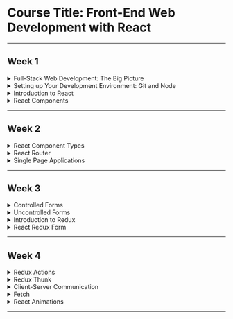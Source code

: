# Course Title: Front-End Web Development with React

<hr>

## Week 1

<Details>
<Summary>Full-Stack Web Development: The Big Picture</Summary>

- [What is a Full Stack developer?](www.laurencegellert.com/2012/08/what-is-a-full-stack-developer/)
- [Wait, Wait… What is a Full-stack Web Developer After All?](www.laurencegellert.com/2012/08/what-is-a-full-stack-developer/)
- [The Myth of the Full-stack Developer](andyshora.com/full-stack-developers.html)
- [Multi-tier Architecture](https://en.wikipedia.org/wiki/Multitier_architecture)
- [What is the 3-Tier Architecture?](http://www.tonymarston.net/php-mysql/3-tier-architecture.html)

</Details>

<Details>
<Summary>Setting up Your Development Environment: Git and Node</Summary>

- Git site http://git-scm.com
- [Installing Git](https://git-scm.com/book/en/v2/Getting-Started-Installing-Git) chapter from Pro Git
- [Git reference manual](https://git-scm.com/docs)
- Quick reference guides:[ Visual Git Cheat Sheet](http://ndpsoftware.com/git-cheatsheet.html)(SVG | PNG)
- [Atlassian comprehensive Git tutorial](http://ndpsoftware.com/git-cheatsheet.html)

- [lite-server](https://github.com/johnpapa/lite-server)

</Details>

<Details>
<Summary>Introduction to React</Summary>

**<p align="center">React Resources</p>**

- [Reactjs.org](https://reactjs.org/)
- [create-react-app](https://reactjs.org/)
- [reactstrap](https://reactstrap.github.io/)
- [reactstrap Navbar](https://reactstrap.github.io/components/navbar/)
- [Introducing JSX](https://reactjs.org/docs/introducing-jsx.html)
- [Convert JSX using Online Babel-Compiler](https://babeljs.io/repl/#?presets=react&code_lz=GYVwdgxgLglg9mABACwKYBt1wBQEpEDeAUIogE6pQhlIA8AJjAG4B8AEhlogO5xnr0AhLQD0jVgG4iAXyJA)

**<p align="center">Definitions</p>**

- [Framework](https://en.wikipedia.org/wiki/Software_framework)
- [Hollywood Principle](https://en.wikipedia.org/wiki/Software_framework)
- [Inversion of Control](https://en.wikipedia.org/wiki/Inversion_of_control)
- [Imperative vs Declarative-Programming](https://netguru.co/blog/imperative-vs-declarative)
- [Imperative vs Declarative](http://latentflip.com/imperative-vs-declarative)

**<p align="center">Blog Articles</p>**

- [5 Best JavaScript Frameworks in 2017](https://hackernoon.com/5-best-javascript-frameworks-in-2017-7a63b3870282#.tt1k09l1d)
- [Top JavaScript Frameworks & Topics to Learn in 2017](https://medium.com/javascript-scene/top-javascript-frameworks-topics-to-learn-in-2017-700a397b711#.pe809bf0u)
- [Declarative vs. Imperative Programming for the Web](codenugget.co/2015/03/05/declarative-vs-imperative-programming-web.html)
- [Is React library or a framework?](https://develoger.com/is-reactjs-library-or-a-framework-a14786f681a0)
- [Is React a library or a framework and why?](https://www.quora.com/Is-React-a-library-or-a-framework-and-why)
- [An Introduction to the React Framework](https://www.upwork.com/hiring/development/an-introduction-to-the-react-framework/)
- [React is a framework](https://www.sohamkamani.com/blog/2016/11/16/react-is-a-framework/)
- [Why isn't React called framework? What does it lack to be a framework?](https://hashnode.com/post/why-isnt-react-called-framework-what-does-it-lack-to-be-a-framework-ciwm324og010xzx53wjfq354i)

</Details>

<Details>
<Summary>React Components</Summary>

- [React Components](https://reactjs.org/docs/components-and-props.html)
- [React Component State](https://reactjs.org/docs/state-and-lifecycle.html)
- [React Component Props](https://reactjs.org/docs/components-and-props.html)
- [reactstrap Media Object](https://reactstrap.github.io/components/media/)
- [React.Component and Lifecycle Methods](https://reactjs.org/docs/react-component.html)
- [reactstrap Card](https://reactstrap.github.io/components/card/)
- [Bootstrap unstyled list](https://reactstrap.github.io/components/card/)
- [React Dev Tools](https://github.com/facebook/react-devtools)
- [React Dev Tools Chrome Extension](https://chrome.google.com/webstore/detail/react-developer-tools/fmkadmapgofadopljbjfkapdkoienihi)

</Details>

---

## Week 2

<Details>
<Summary>React Component Types</Summary>

- [Presentational and Container Components](https://medium.com/@dan_abramov/smart-and-dumb-components-7ca2f9a7c7d0)
- [Presentational and Container Components (Redux Perspective)](https://redux.js.org/basics/usage-with-react)
- [React Component Patterns](https://levelup.gitconnected.com/react-component-patterns-ab1f09be2c82)
- [Functional Stateless Components in React](https://javascriptplayground.com/functional-stateless-components-react/)

</Details>

<Details>
<Summary>React Router</Summary>

**<p align="center">React Resources</p>**

- [react-router](https://github.com/ReactTraining/react-router)
- [react-router-dom](https://github.com/ReactTraining/react-router/tree/master/packages/react-router-dom)
- [React Router Documentation](https://reacttraining.com/react-router/)
- [React Router Dom Documentation](https://reacttraining.com/react-router/web/guides/philosophy)

**<p align="center">Other Resources</p>**

- [React Router DOM: set-up, essential components, parameterized routes](https://blog.logrocket.com/react-router-dom-set-up-essential-components-parameterized-routes-505dc93642f1/)
- [Basic intro to React Router v4](https://medium.com/@thejasonfile/basic-intro-to-react-router-v4-a08ae1ba5c42)
- [A Simple React Router v4 Tutorial](https://medium.com/@pshrmn/a-simple-react-router-v4-tutorial-7f23ff27adf)

</Details>

<Details>
<Summary>Single Page Applications</Summary>

**<p align="center">React Resources</p>**

- [react-router](https://github.com/ReactTraining/react-router)
- [react-router-dom](https://github.com/ReactTraining/react-router/tree/master/packages/react-router-dom)
- [React Router Documentation](https://reacttraining.com/react-router/)
- [React Router Dom Documentation](https://reacttraining.com/react-router/web/guides/philosophy)

**<p align="center">Other Resources</p>**

- [Arrow Functions](https://developer.mozilla.org/en-US/docs/Web/JavaScript/Reference/Functions/Arrow_functions)
- [Single Page Applications (Wikipedia)](https://en.wikipedia.org/wiki/Single-page_application)
- [Deep linking](https://en.wikipedia.org/wiki/Deep_linking)
- [Single Page Apps in depth](http://singlepageappbook.com/)
- [SPA and the Single Page Myth](www.johnpapa.net/pageinspa/)

</Details>

---

## Week 3

<Details>
<Summary>Controlled Forms</Summary>

**<p align="center">React Resources</p>**

- [Controlled Components](https://reactjs.org/docs/forms.html)
- [reactstrap Form](https://reactstrap.github.io/components/form/)

**<p align="center">Other Resources</p>**

- [Controlled / Uncontrolled React Components](https://www.viget.com/articles/controlling-components-react/)
- [Controlled and Uncontrolled Input Values in React](https://medium.com/@peter.yun.kim/controlled-and-uncontrolled-input-values-in-react-907119cc98d4)
- [Controlled and uncontrolled form inputs in React don't have to be complicated](https://goshakkk.name/controlled-vs-uncontrolled-inputs-react/)
- [How to Work with Forms, Inputs and Events in React](https://medium.com/capital-one-developers/how-to-work-with-forms-inputs-and-events-in-react-c337171b923b)
- [Some Thoughts On Forms in React](https://medium.com/javascript-inside/some-thoughts-on-forms-in-react-9ca2d9078c20)
- [Instant form field validation with React's controlled inputs](https://goshakkk.name/instant-form-fields-validation-react/)

</Details>

<Details>
<Summary>Uncontrolled Forms</Summary>

**<p align="center">React Resources</p>**

- [Uncontrolled Components](https://reactjs.org/docs/uncontrolled-components.html)
- [reactstrap Form](https://reactstrap.github.io/components/form/)
- [reactstrap Modal Component](https://reactstrap.github.io/components/modals/)

**<p align="center">Other Resources</p>**

- [Controlled / Uncontrolled React Components](https://www.viget.com/articles/controlling-components-react/)
- [Controlled and Uncontrolled Input Values in React](https://medium.com/@peter.yun.kim/controlled-and-uncontrolled-input-values-in-react-907119cc98d4)
- [Controlled and uncontrolled form inputs in React don't have to be complicated](https://goshakkk.name/controlled-vs-uncontrolled-inputs-react/)
- [How to Work with Forms, Inputs and Events in React](https://medium.com/capital-one-tech/how-to-work-with-forms-inputs-and-events-in-react-c337171b923b)
- [Some Thoughts On Forms in React](https://medium.com/javascript-inside/some-thoughts-on-forms-in-react-9ca2d9078c20)

</Details>

<Details>
<Summary>Introduction to Redux</Summary>

**<p align="center">React Resources</p>**

- [Redux](https://redux.js.org/)
- [Redux on Github](https://github.com/reactjs/redux)
- [React and Redux](https://redux.js.org/basics/usage-with-react)
- [Redux Basics Documentation](https://redux.js.org/basics)

- [The Flux Architecture](https://facebook.github.io/flux/)

**<p align="center">Other Resources</p>**

- [Redux Tutorials](https://github.com/markerikson/react-redux-links/blob/master/redux-tutorials.md)

</Details>

<Details>
<Summary>React Redux Form</Summary>

**<p align="center">React Resources</p>**

- [React Redux Form Documentation](https://davidkpiano.github.io/react-redux-form/docs.html)

**<p align="center">Other Resources</p>**

- [The boring React Redux forms](https://medium.com/@steida/the-boring-react-redux-forms-a15ee8a6b52b)
- [How to populate react-redux-form with dynamic default values](https://swizec.com/blog/populate-react-redux-form-dynamic-default-values/swizec/8158)
- [Should you store your form state in Redux?](https://goshakkk.name/should-i-put-form-state-into-redux/)

</Details>

---

## Week 4

<Details>
<Summary>Redux Actions</Summary>

**<p align="center">Redux Resources</p>**

- [Redux Actions](https://redux.js.org/basics/actions)
- [Redux Reducers](https://redux.js.org/basics/reducers)
- [Redux Usage with React](https://redux.js.org/basics/usage-with-react)

</Details>

<Details>
<Summary>Redux Thunk</Summary>

**<p align="center">Redux Resources</p>**

- [Redux Middleware](https://redux.js.org/advanced/middleware)
- [Redux Thunk](https://github.com/gaearon/redux-thunk)
- [Redux Logger](https://github.com/evgenyrodionov/redux-logger)
- [React-redux-form](https://davidkpiano.github.io/react-redux-form/docs.html)

</Details>

<Details>
<Summary>Client-Server Communication</Summary>

**<p align="center">Other Resources</p>**

- [json-server](https://github.com/typicode/json-server)
- [Creating Demo APIs with json-server](https://egghead.io/lessons/nodejs-creating-demo-apis-with-json-server)
- [JSON](http://www.json.org/)

</Details>

<Details>
<Summary>Fetch</Summary>

**<p align="center">Fetch Resources</p>**

- [Cross-Fetch](https://github.com/lquixada/cross-fetch)

**<p align="center">Promise Resources</p>**

- [JavaScript Promise](https://developer.mozilla.org/en/docs/Web/JavaScript/Reference/Global_Objects/Promise)
- [JS Promise (Part 1 - Basics)](https://medium.com/@ramsunvtech/promises-of-promise-part-1-53f769245a53)
- [JavaScript Promises for Dummies](https://scotch.io/tutorials/javascript-promises-for-dummies)
- [JavaScript Promises: an Introduction](https://developers.google.com/web/fundamentals/getting-started/primers/promises)

**<p align="center">Other Resources</p>**

- [Introduction to fetch()](https://developers.google.com/web/updates/2015/03/introduction-to-fetch)
- [Using Fetch](https://developer.mozilla.org/en-US/docs/Web/API/Fetch_API/Using_Fetch)
- [Fetch vs. Axios.js for making http requests](https://medium.com/@thejasonfile/fetch-vs-axios-js-for-making-http-requests-2b261cdd3af5)

</Details>

<Details>
<Summary>React Animations</Summary>

**<p align="center">React Animations</p>**

- [Animation Add-Ons](https://reactjs.org/docs/animation.html)
- [react-transition-group](https://github.com/reactjs/react-transition-group)
- [React Transition Group Documents](https://reactcommunity.org/react-transition-group/)
- [react-animation-components](https://github.com/unruffledBeaver/react-animation-components)

**<p align="center">Other Resources</p>**

- [How to build animated microinteractions in React](https://medium.freecodecamp.org/how-to-build-animated-microinteractions-in-react-aab1cb9fe7c8)
- [UI Animations with React — The Right Way](https://medium.com/@joethedave/achieving-ui-animations-with-react-the-right-way-562fa8a91935)
- [React Animations in Depth](https://medium.com/react-native-training/react-animations-in-depth-433e2b3f0e8e)
- [What’s the most developer-friendly React animation library?](https://www.freshtilledsoil.com/whats-the-most-developer-friendly-react-animation-library/)
- [Amazing React animation with react-pose](https://medium.com/@joomiguelcunha/amazing-react-animation-with-react-pose-3b67d9eb6e07)

</Details>

---
